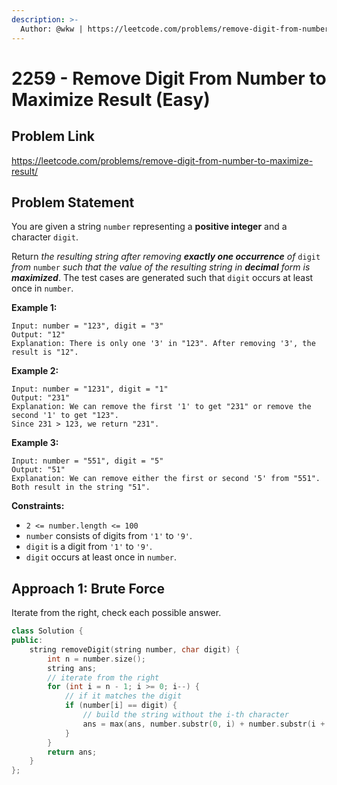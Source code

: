 ```yaml
---
description: >-
  Author: @wkw | https://leetcode.com/problems/remove-digit-from-number-to-maximize-result/
---
```


# 2259 - Remove Digit From Number to Maximize Result (Easy)

## Problem Link

https://leetcode.com/problems/remove-digit-from-number-to-maximize-result/

## Problem Statement

You are given a string `number` representing a **positive integer** and a character `digit`.

Return _the resulting string after removing **exactly one occurrence** of_ `digit` _from_ `number` _such that the value of the resulting string in **decimal** form is **maximized**_. The test cases are generated such that `digit` occurs at least once in `number`.

**Example 1:**

```
Input: number = "123", digit = "3"
Output: "12"
Explanation: There is only one '3' in "123". After removing '3', the result is "12".
```

**Example 2:**

```
Input: number = "1231", digit = "1"
Output: "231"
Explanation: We can remove the first '1' to get "231" or remove the second '1' to get "123".
Since 231 > 123, we return "231".
```

**Example 3:**

```
Input: number = "551", digit = "5"
Output: "51"
Explanation: We can remove either the first or second '5' from "551".
Both result in the string "51".
```

**Constraints:**

- `2 <= number.length <= 100`
- `number` consists of digits from `'1'` to `'9'`.
- `digit` is a digit from `'1'` to `'9'`.
- `digit` occurs at least once in `number`.

## Approach 1: Brute Force

Iterate from the right, check each possible answer.

<SolutionAuthor name="@wkw"/>

```cpp
class Solution {
public:
    string removeDigit(string number, char digit) {
        int n = number.size();
        string ans;
        // iterate from the right
        for (int i = n - 1; i >= 0; i--) {
            // if it matches the digit
            if (number[i] == digit) {
                // build the string without the i-th character
                ans = max(ans, number.substr(0, i) + number.substr(i + 1));
            }
        }
        return ans;
    }
};
```
